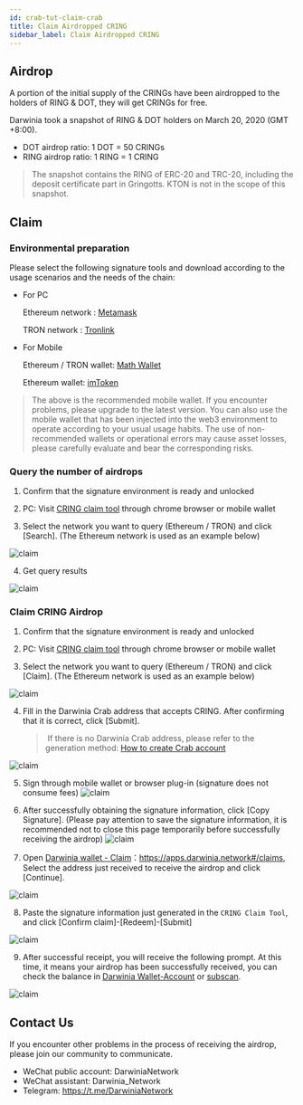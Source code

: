 ```yaml
---
id: crab-tut-claim-crab
title: Claim Airdropped CRING
sidebar_label: Claim Airdropped CRING
---
```


## Airdrop

A portion of the initial supply of the CRINGs have been airdropped to the holders of RING & DOT, they will get CRINGs for free.

Darwinia took a snapshot of RING & DOT holders on March 20, 2020 (GMT +8:00).

- DOT airdrop ratio: 1 DOT = 50 CRINGs
- RING airdrop ratio: 1 RING = 1 CRING

> The snapshot contains the RING of ERC-20 and TRC-20, including the deposit certificate part in Gringotts. KTON is not in the scope of this snapshot.

## Claim

### Environmental preparation

Please select the following signature tools and download according to the usage scenarios and the needs of the chain:

- For PC 

    Ethereum network : [Metamask](https://metamask.io/)

    TRON network : [Tronlink](https://www.tronlink.org/)

- For Mobile

    Ethereum / TRON wallet: [Math Wallet](http://www.mathwallet.org/)
    
    Ethereum wallet: [imToken](https://token.im/)

> The above is the recommended mobile wallet. If you encounter problems, please upgrade to the latest version. You can also use the mobile wallet that has been injected into the web3 environment to operate according to your usual usage habits. The use of non-recommended wallets or operational errors may cause asset losses, please carefully evaluate and bear the corresponding risks.

### Query the number of airdrops

1. Confirm that the signature environment is ready and unlocked

2. PC: Visit [CRING claim tool](http://claim.darwinia.network/) through chrome browser or mobile wallet

3. Select the network you want to query (Ethereum / TRON) and click [Search]. (The Ethereum network is used as an example below)

![claim](assets/tut/claim-airdropped-crab/1.png)

4. Get query results

![claim](assets/tut/claim-airdropped-crab/2.png)

### Claim CRING Airdrop

1. Confirm that the signature environment is ready and unlocked

2. PC: Visit [CRING claim tool](http://claim.darwinia.network/) through chrome browser or mobile wallet

3. Select the network you want to query (Ethereum / TRON) and click [Claim]. (The Ethereum network is used as an example below)

![claim](assets/tut/claim-airdropped-crab/3.png)

4. Fill in the Darwinia Crab address that accepts CRING. After confirming that it is correct, click [Submit].

    >️ If there is no Darwinia Crab address, please refer to the generation method: [How to create Crab account](crab-tut-create-account)

![claim](assets/tut/claim-airdropped-crab/4.png)

5. Sign through mobile wallet or browser plug-in (signature does not consume fees)
![claim](assets/tut/claim-airdropped-crab/5.png)

6. After successfully obtaining the signature information, click [Copy Signature]. (Please pay attention to save the signature information, it is recommended not to close this page temporarily before successfully receiving the airdrop)
![claim](assets/tut/claim-airdropped-crab/6.png)

7. Open [Darwinia wallet - Claim](https://apps.darwinia.network#/claims)：<https://apps.darwinia.network#/claims>, Select the address just received to receive the airdrop and click [Continue].

![claim](assets/tut/claim-airdropped-crab/8.png)

8. Paste the signature information just generated in the `CRING Claim Tool`, and click [Confirm claim]-[Redeem]-[Submit]

![claim](assets/tut/claim-airdropped-crab/7.png)

9. After successful receipt, you will receive the following prompt. At this time, it means your airdrop has been successfully received, you can check the balance in [Darwinia Wallet-Account](https://apps.darwinia.network#/accounts) or [subscan](https://crab.subscan.io/).

![claim](assets/tut/claim-airdropped-crab/9.png)

## Contact Us

If you encounter other problems in the process of receiving the airdrop, please join our community to communicate.

- WeChat public account: DarwiniaNetwork    
- WeChat assistant: Darwinia_Network
- Telegram: <https://t.me/DarwiniaNetwork>
